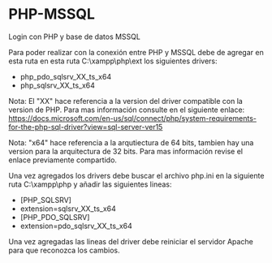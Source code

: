 # PHP-MSSQL
Login con PHP y base de datos MSSQL

Para poder realizar con la conexión entre PHP y MSSQL debe de agregar en esta ruta en esta ruta C:\xampp\php\ext los siguientes drivers:

- php_pdo_sqlsrv_XX_ts_x64
- php_sqlsrv_XX_ts_x64

Nota: El "XX" hace referencia a la version del driver compatible con la version de PHP. Para mas información consulte en el siguiente enlace: https://docs.microsoft.com/en-us/sql/connect/php/system-requirements-for-the-php-sql-driver?view=sql-server-ver15

Nota: "x64" hace referencia a la arqutiectura de 64 bits, tambien hay una version para la arquitectura de 32 bits. Para mas información revise el enlace previamente compartido.

Una vez agregados los drivers debe buscar el archivo php.ini en la siguiente ruta C:\xampp\php y añadir las siguientes lineas:

- [PHP_SQLSRV]
- extension=sqlsrv_XX_ts_x64
- [PHP_PDO_SQLSRV]
- extension=pdo_sqlsrv_XX_ts_x64

Una vez agregadas las lineas del driver debe reiniciar el servidor Apache para que reconozca los cambios.
